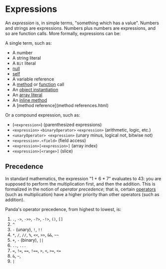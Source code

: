 Expressions
===========

An *expression* is, in simple terms, "something which has a value". Numbers and
strings are expressions. Numbers plus numbers are expressions, and so are
function calls. More formally, expressions can be:

A single term, such as:

* A number
* A string literal
* A `Bit` literal
* [null](null.html)
* [self](self.html)
* A variable reference
* A [method](methods.html) or [function](functions.html) call
* An [object instantiation](new.html)
* An [array literal](arrays.html#simple)
* An [inline method](inlineMethods.html)
* A [method reference](method references.html)

Or a compound expression, such as:

* (`<expression>`) (parenthesized expressions)
* `<expression>` `<binaryOperator>` `<expression>` (arithmetic, logic, etc.)
* `<unaryOperator> <expression>` (unary minus, logical not, bitwise not)
* `<expression>.<field>` (field access)
* `<expression>[<expression>]` (array index)
* `<expression>[<range>]` (slice)

<a name="precedence"></a>
Precedence
----------

In standard mathematics, the expression "1 + 6 * 7" evaluates to 43: you are
supposed to perform the multiplication first, and then the addition. This is
formalized in the notion of *operator precedence*; that is, certain 
[operators](operators.html) (such as multiplication) have a higher priority than 
other operators (such as addition).

Panda's operator precedence, from highest to lowest, is:

1. `.`, `->`, `->>`, `-?>`, `-!>`, `()`, `[]`
2. `^`
3. `-` (unary), `!`, `!!`
4. `*`, `/`, `//`, `%`, `<<`, `>>`, `&&`, `~~`
5. `+`, `-` (binary), `||`
6. `..`, `...`
7. `=`, `!=`, `==`, `!==`, `>`, `<`, `>=`, `<=`
8. `&`, `~`,
9. `|`